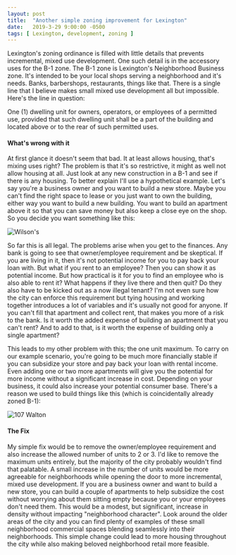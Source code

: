 ```yaml
---
layout: post
title:  "Another simple zoning improvement for Lexington"
date:   2019-3-29 9:00:00 -0500
tags: [ Lexington, development, zoning ]
---
```


Lexington's zoning ordinance is filled with little details that prevents 
incremental, mixed use development. One such detail is in the accessory uses
for the B-1 zone. The B-1 zone is Lexington's Neighborhood Business zone.
It's intended to be your local shops serving a neighborhood and it's needs.
Banks, barbershops, restaurants, things like that. There is a single line that I
believe makes small mixed use development all but impossible. Here's the line in
question:

<div class="card w-50 mx-auto mb-4">
  <p class="card-body text-muted">
    One (1) dwelling unit for owners, operators, or employees of a permitted
    use, provided that such dwelling unit shall be a part of the building and
    located above or to the rear of such permitted uses.
  </p>
</div>

#### What's wrong with it

At first glance it doesn't seem that bad. It at least allows housing, that's
mixing uses right? The problem is that it's so restrictive, it might as well
not allow housing at all. Just look at any new construction in a B-1 and see if
there is any housing. To better explain I'll use a hypothetical example.
Let's say you're a business owner and you want to build a new store. Maybe you
can't find the right space to lease or you just want to own the building,
either way you want to build a new building. You want to build an apartment
above it so that you can save money but also keep a close eye on the shop. So
you decide you want something like this:

![Wilson's]({{site.baseurl}}/assets/img/wilsons.png)

So far this is all legal. The problems arise when you get to the finances. Any
bank is going to see that owner/employee requirement and be skeptical. If you
are living in it, then it's not potential income for you to pay back your loan
with. But what if you rent to an employee? Then you can show it as potential
income. But how practical is it for you to find an employee who is also able to
rent it? What happens if they live there and then quit? Do they also have to be
kicked out as a now illegal tenant? I'm not even sure how the city can enforce
this requirement but tying housing and working together introduces a lot of
variables and it's usually not good for anyone. If you can't fill that apartment
and collect rent, that makes you more of a risk to the bank. Is it worth the
added expense of building an apartment that you can't rent? And to add to that,
is it worth the expense of building only a single apartment?

This leads to my other problem with this; the one unit maximum. To carry on our
example scenario, you're going to be much more financially stable if you can
subsidize your store and pay back your loan with rental income. Even adding one
or two more apartments will give you the potential for more income without a
significant increase in cost. Depending on your business, it could also increase
your potential consumer base. There's a reason we used to build things like
this (which is coincidentally already zoned B-1):

![107 Walton]({{site.baseurl}}/assets/img/107walton.png)


#### The Fix

My simple fix would be to remove the owner/employee requirement and also
increase the allowed number of units to 2 or 3. I'd like to remove the maximum
units entirely, but the majority of the city probably wouldn't find that
palatable. A small increase in the number of units would be more agreeable for 
neighborhoods while opening the door to more incremental, mixed use development.
If you are a business owner and want to build a new store, you can build a
couple of apartments to help subsidize the cost without worrying about them
sitting empty because you or your employees don't need them. This would be a
modest, but significant, increase in density without impacting "neighborhood
character". Look around the older areas of the  city and you can find plenty of
examples of these small neighborhood commercial spaces blending seamlessly into
their neighborhoods. This simple change could lead to more housing throughout
the city while also making beloved neighborhood retail more feasible.
